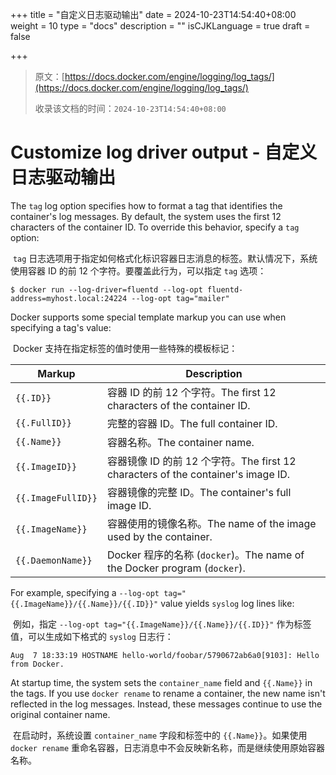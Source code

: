 +++
title = "自定义日志驱动输出"
date = 2024-10-23T14:54:40+08:00
weight = 10
type = "docs"
description = ""
isCJKLanguage = true
draft = false

+++

> 原文：[https://docs.docker.com/engine/logging/log_tags/](https://docs.docker.com/engine/logging/log_tags/)
>
> 收录该文档的时间：`2024-10-23T14:54:40+08:00`

# Customize log driver output - 自定义日志驱动输出

The `tag` log option specifies how to format a tag that identifies the container's log messages. By default, the system uses the first 12 characters of the container ID. To override this behavior, specify a `tag` option:

​	`tag` 日志选项用于指定如何格式化标识容器日志消息的标签。默认情况下，系统使用容器 ID 的前 12 个字符。要覆盖此行为，可以指定 `tag` 选项：



```console
$ docker run --log-driver=fluentd --log-opt fluentd-address=myhost.local:24224 --log-opt tag="mailer"
```

Docker supports some special template markup you can use when specifying a tag's value:

​	Docker 支持在指定标签的值时使用一些特殊的模板标记：

| Markup             | Description                                                  |
| ------------------ | ------------------------------------------------------------ |
| `{{.ID}}`          | 容器 ID 的前 12 个字符。The first 12 characters of the container ID. |
| `{{.FullID}}`      | 完整的容器 ID。The full container ID.                        |
| `{{.Name}}`        | 容器名称。The container name.                                |
| `{{.ImageID}}`     | 容器镜像 ID 的前 12 个字符。The first 12 characters of the container's image ID. |
| `{{.ImageFullID}}` | 容器镜像的完整 ID。The container's full image ID.            |
| `{{.ImageName}}`   | 容器使用的镜像名称。The name of the image used by the container. |
| `{{.DaemonName}}`  | Docker 程序的名称 (`docker`)。The name of the Docker program (`docker`). |

For example, specifying a `--log-opt tag="{{.ImageName}}/{{.Name}}/{{.ID}}"` value yields `syslog` log lines like:

​	例如，指定 `--log-opt tag="{{.ImageName}}/{{.Name}}/{{.ID}}"` 作为标签值，可以生成如下格式的 `syslog` 日志行：



```none
Aug  7 18:33:19 HOSTNAME hello-world/foobar/5790672ab6a0[9103]: Hello from Docker.
```

At startup time, the system sets the `container_name` field and `{{.Name}}` in the tags. If you use `docker rename` to rename a container, the new name isn't reflected in the log messages. Instead, these messages continue to use the original container name.

​	在启动时，系统设置 `container_name` 字段和标签中的 `{{.Name}}`。如果使用 `docker rename` 重命名容器，日志消息中不会反映新名称，而是继续使用原始容器名称。
